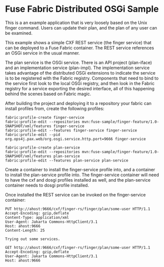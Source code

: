 # Fuse Fabric Distributed OSGi Sample

This is a an example application that is very loosely based on the Unix finger command. Users can update their
plan, and the plan of any user can be examined.

This example shows a simple CXF REST service (the finger service) that can be deployed to a Fuse Fabric container. The
REST service references an OSGi service in the usual manner.

The plan service is the OSGi service. There is an API project (plan-iface) and an implementation service (plan-impl).
The implementation service takes advantage of the distributed OSGi extensions to indicate the service is to 
be registered with the Fabric registry. Components that need to bind to the service first look to the local OSGi
registry, and then look in the Fabric registry for a service exporting the desired interface, all of this happening
behind the scenes based on Fabric magic.

After building the project and deploying it to a repository your fabric can install profiles from, create
the following profiles:

    fabric:profile-create finger-service
    fabric:profile-edit --repositories mvn:fuse-sample/finger-feature/1.0-SNAPSHOT/xml/features finger-service
    fabric:profile-edit --features finger-service finger-service
    fabric:profile-edit --pid org.ops4j.pax.web/org.osgi.service.http.port=9666 finger-service

    fabric:profile-create plan-service
    fabric:profile-edit --repositories mvn:fuse-sample/finger-feature/1.0-SNAPSHOT/xml/features plan-service
    fabric:profile-edit --features plan-service plan-service

Create a container to install the finger-service profile into, and a container to install the plan-service profile
into. The finger-service container will need to have the cxf and dosgi profiles installed as well, and 
the plan-service container needs to dosgi profile installed.

Once installed the REST service can be invoked on the finger-service container:

    PUT http://ahost:9666/cxf/finger-rs/finger/plan/some-user HTTP/1.1
    Accept-Encoding: gzip,deflate
    Content-Type: application/xml
    User-Agent: Jakarta Commons-HttpClient/3.1
    Host: ahost:9666
    Content-Length: 25

    Trying out some services.

    GET http://ahost:9666/cxf/finger-rs/finger/plan/some-user HTTP/1.1
    Accept-Encoding: gzip,deflate
    User-Agent: Jakarta Commons-HttpClient/3.1
    Host: ahost:9666
